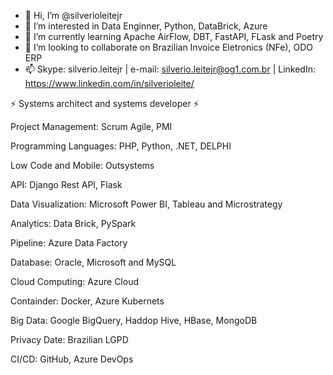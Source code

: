 - 👋 Hi, I’m @silverioleitejr
- 👀 I’m interested in Data Enginner, Python, DataBrick, Azure
- 🌱 I’m currently learning Apache AirFlow, DBT, FastAPI, FLask and Poetry
- 💞️ I’m looking to collaborate on Brazilian Invoice Eletronics (NFe), ODO ERP
- 📫 Skype: silverio.leitejr | e-mail: silverio.leitejr@og1.com.br | LinkedIn: https://www.linkedin.com/in/silverioleite/


⚡ Systems architect and systems developer ⚡

Project Management: Scrum Agile, PMI

Programming Languages: PHP, Python, .NET, DELPHI

Low Code and Mobile: Outsystems

API: Django Rest API, Flask

Data Visualization: Microsoft Power BI, Tableau and Microstrategy

Analytics: Data Brick, PySpark

Pipeline: Azure Data Factory

Database: Oracle, Microsoft and MySQL

Cloud Computing: Azure Cloud

Containder: Docker, Azure Kubernets 

Big Data: Google BigQuery, Haddop Hive, HBase, MongoDB

Privacy Date: Brazilian LGPD

CI/CD: GitHub, Azure DevOps


